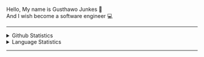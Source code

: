 Hello, My name is Gusthawo Junkes 👋 <br/>
And I wish become a software engineer 💻

<hr>
<details>
  <summary>Github Statistics</summary>
  <p align="center">
    <img src="https://github-readme-stats.vercel.app/api?username=gusthawojunkes&show_icons=true"/>
  </p>
</details>
<details>
  <summary>Language Statistics</summary>
  <p align="center">
    <img src="https://wakatime.com/share/@42089154-4583-4a2a-95ec-532dd2bedf03/cd0930bd-6e30-4465-91c9-f262e797bf0e.svg" heigth="300"/>
  </p>
</details>
<hr>
